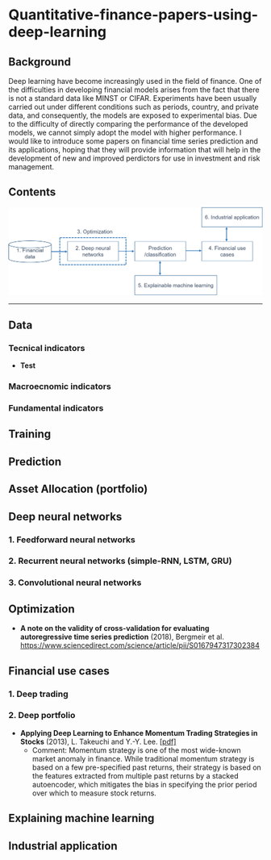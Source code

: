 # Quantitative-finance-papers-using-deep-learning

## Background
Deep learning have become increasingly used in the field of finance. One of the difficulties in developing financial models arises from the fact that there is not a standard data like MINST or CIFAR. Experiments have been usually carried out under different conditions such as periods, country, and private data, and consequently, the models are exposed to experimental bias. Due to the difficulty of directly comparing the performance of the developed models, we cannot simply adopt the model with higher performance. I would like to introduce some papers on financial time series prediction and its applications, hoping that they will provide information that will help in the development of new and improved perdictors for use in investment and risk management.
## Contents
![alt text](/Contents.png)
***

## Data
### Tecnical indicators
- **Test**
### Macroecnomic indicators

### Fundamental indicators

## Training

## Prediction

## Asset Allocation (portfolio)

## Deep neural networks
### 1. Feedforward neural networks

### 2. Recurrent neural networks (simple-RNN, LSTM, GRU)

### 3. Convolutional neural networks

## Optimization
- **A note on the validity of cross-validation for evaluating autoregressive time series prediction** (2018), Bergmeir et al. <https://www.sciencedirect.com/science/article/pii/S0167947317302384> 

## Financial use cases
### 1. Deep trading
### 2. Deep portfolio
- **Applying Deep Learning to Enhance Momentum Trading Strategies in Stocks** (2013), L. Takeuchi and Y.-Y. Lee. [[pdf]](http://cs229.stanford.edu/proj2013/TakeuchiLee-ApplyingDeepLearningToEnhanceMomentumTradingStrategiesInStocks.pdf)
  + Comment: Momentum strategy is one of the most wide-known market anomaly in finance. While traditional momentum strategy is based on a few pre-specified past returns, their strategy is based on the features extracted from multiple past returns by a stacked autoencoder, which mitigates the bias in specifying the prior period over which to measure stock returns.

## Explaining machine learning
## Industrial application
